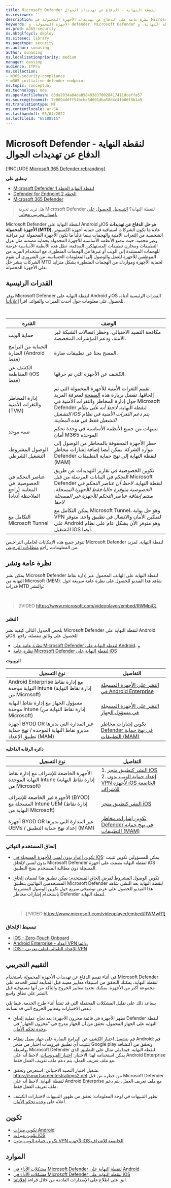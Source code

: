 ```yaml
---
title: Microsoft Defender لنقطة النهاية - الدفاع عن تهديدات الجوال
ms.reviewer: ''
description: نظرة عامة على الدفاع عن تهديدات الأجهزة المحمولة في Microsoft Defender لنقطة النهاية
keywords: الأجهزة المحمولة، و defender، Microsoft Defender لنقطة النهاية، وios، و mtd، وandroid، والأمان
ms.prod: m365-security
ms.mktglfcycl: deploy
ms.sitesec: library
ms.pagetype: security
ms.author: sunasing
author: sunasing
ms.localizationpriority: medium
manager: dansimp
audience: ITPro
ms.collection:
- m365-security-compliance
- m365-initiative-defender-endpoint
ms.topic: conceptual
ms.technology: mde
ms.openlocfilehash: 83da2034a04da85849383700204174110ceffa57
ms.sourcegitcommit: 7e0094ddff54bcbe5d691dba58d4c4fb86f8b1a9
ms.translationtype: MT
ms.contentlocale: ar-SA
ms.lasthandoff: 05/04/2022
ms.locfileid: "65188515"
---
```

# <a name="microsoft-defender-for-endpoint---mobile-threat-defense"></a>Microsoft Defender لنقطة النهاية - الدفاع عن تهديدات الجوال

[!INCLUDE [Microsoft 365 Defender rebranding](../../includes/microsoft-defender.md)]

**ينطبق على:**
- [Microsoft Defender لنقطة النهاية الخطة 1](https://go.microsoft.com/fwlink/p/?linkid=2154037)
- [Defender for Endpoint الخطة 2](https://go.microsoft.com/fwlink/p/?linkid=2154037)
- [Microsoft 365 Defender](https://go.microsoft.com/fwlink/?linkid=2118804)

> هل تريد تجربة Microsoft Defender لنقطة النهاية؟ [التسجيل للحصول على إصدار تجريبي مجاني.](https://signup.microsoft.com/create-account/signup?products=7f379fee-c4f9-4278-b0a1-e4c8c2fcdf7e&ru=https://aka.ms/MDEp2OpenTrial?ocid=docs-wdatp-exposedapis-abovefoldlink)

Microsoft Defender لنقطة النهاية على Android وiOS هو **حل الدفاع عن تهديدات الأجهزة المحمولة (MTD).** عادة ما تكون الشركات استباقية في حماية أجهزة الكمبيوتر الشخصية من الثغرات الأمنية والهجمات بينما غالبا ما تكون الأجهزة المحمولة غير مراقبة وغير محمية. حيث تتمتع الأنظمة الأساسية للأجهزة المحمولة بحماية مضمنة مثل عزل التطبيقات ومخازن تطبيقات المستهلكين المدققة، تظل هذه الأنظمة الأساسية عرضة للهجمات المستندة إلى الويب أو غيرها من الهجمات المتطورة. مع استخدام المزيد من الموظفين للأجهزة للعمل والوصول إلى المعلومات الحساسة، من الضروري أن تقوم الشركات بنشر حل MTD لحماية الأجهزة ومواردك من الهجمات المتطورة بشكل متزايد على الأجهزة المحمولة.

## <a name="key-capabilities"></a>القدرات الرئيسية

يوفر Microsoft Defender لنقطة النهاية على Android وiOS القدرات الرئيسية أدناه، للحصول على معلومات حول أحدث الميزات والفوائد، اقرأ [إعلاناتنا](https://aka.ms/mdeblog).

<br>

|القدره|الوصف|
|---|---|
|حماية الويب|مكافحة التصيد الاحتيالي، وحظر اتصالات الشبكة غير الآمنة، ودعم المؤشرات المخصصة.|
|الحماية من البرامج الضارة (Android فقط)|المسح بحثا عن تطبيقات ضارة.|
|الكشف عن المقاطعة (iOS فقط)|الكشف عن الأجهزة التي تم خرقها.|
|إدارة المخاطر والثغرات الأمنية (TVM) |تقييم الثغرات الأمنية للأجهزة المحمولة التي تم إلحاقها. تفضل بزيارة هذه [الصفحة](next-gen-threat-and-vuln-mgt.md) لمعرفة المزيد حول إدارة المخاطر والثغرات الأمنية في Microsoft Defender لنقطة النهاية. *لاحظ أنه على نظام التشغيل iOS يتم دعم الثغرات الأمنية في نظام التشغيل فقط في هذه المعاينة.*|
|تنبيه موحد|تنبيهات من جميع الأنظمة الأساسية في وحدة تحكم أمان M365 الموحدة|
|الوصول المشروط، التشغيل الشرطي|حظر الأجهزة المحفوفة بالمخاطر من الوصول إلى موارد الشركة. يمكن أيضا إضافة إشارات مخاطر Defender لنقطة النهاية إلى نهج حماية التطبيقات (MAM)|
|عناصر التحكم في الخصوصية. في المعاينة (راجع الملاحظة أدناه)|تكوين الخصوصية في تقارير التهديدات عن طريق التحكم في البيانات المرسلة من قبل Microsoft Defender لنقطة النهاية. *لاحظ أن عناصر التحكم في الخصوصية متوفرة حاليا فقط للأجهزة المسجلة. ستتم إضافة عناصر التحكم للأجهزة غير المسجلة لاحقا*|
|التكامل مع Microsoft Tunnel|يمكن التكامل مع Microsoft Tunnel، وهو حل بوابة VPN لتمكين الأمان والاتصال في تطبيق واحد. متوفر على Android وهو متوفر الآن بشكل عام على نظام التشغيل iOS أيضا.|

تتوفر جميع هذه الإمكانات لحاملي التراخيص Microsoft Defender لنقطة النهاية. لمزيد من المعلومات، راجع [متطلبات الترخيص](minimum-requirements.md#licensing-requirements).


## <a name="overview-and-deploy"></a>نظرة عامة ونشر

يمكن نشر Microsoft Defender لنقطة النهاية على الهاتف المحمول عبر إدارة نقاط النهاية من Microsoft (MEM). شاهد هذا الفيديو للحصول على نظرة عامة سريعة حول قدرات MTD والنشر:

<br/>

> [!VIDEO https://www.microsoft.com/videoplayer/embed/RWMpiC]

### <a name="deploy"></a>النشر

يلخص الجدول التالي كيفية نشر Microsoft Defender لنقطة النهاية على Android وiOS. للحصول على وثائق مفصلة، راجع 
- [نظرة عامة على Microsoft Defender لنقطة النهاية على Android](microsoft-defender-endpoint-android.md)، و
- [نظرة عامة Microsoft Defender لنقطة النهاية على iOS](microsoft-defender-endpoint-ios.md)

**الروبوت**

|نوع التسجيل     |التفاصيل      |
|--------------------|-------------|
|Android Enterprise مع إدارة نقاط النهاية موحدة Intune (إدارة نقاط النهاية من Microsoft)|[النشر على الأجهزة المسجلة في Android Enterprise](android-intune.md#deploy-on-android-enterprise-enrolled-devices)|
|مسؤول الجهاز مع إدارة نقاط النهاية موحدة Intune (إدارة نقاط النهاية من Microsoft)|[النشر على الأجهزة المسجلة في مسؤول الجهاز](android-intune.md#deploy-on-device-administrator-enrolled-devices)|
|أجهزة BYOD OR غير المدارة التي يديرها مديرو نقاط النهاية الموحدة / نهج حماية تطبيق الإعداد (MAM)|[تكوين إشارات مخاطر Defender في نهج حماية التطبيقات (MAM)](android-configure-mam.md)|

**دائره الرقابه الداخليه**

|نوع التسجيل     |التفاصيل      |
|--------------------|-------------|
|الأجهزة الخاضعة للإشراف مع إدارة نقاط النهاية الموحدة Intune (إدارة نقاط النهاية من Microsoft)|1. [النشر كتطبيق متجر iOS](ios-install.md)<br/>2. [إعداد حماية الويب بدون VPN لأجهزة iOS الخاضعة للإشراف](ios-install.md#complete-deployment-for-supervised-devices)|
|الأجهزة غير الخاضعة للإشراف (BYOD) المسجلة مع Intune UEM (إدارة نقاط النهاية من Microsoft)|[النشر كتطبيق متجر iOS](ios-install.md)|
|أجهزة BYOD OR غير المدارة التي تديرها UEMs / إعداد نهج حماية التطبيق (MAM)|[تكوين إشارات مخاطر Defender في نهج حماية التطبيقات (MAM)](ios-install-unmanaged.md)|

### <a name="end-user-onboarding"></a>إلحاق المستخدم النهائي

- [تكوين إعداد بدون لمس للأجهزة المسجلة في iOS](ios-install.md#zero-touch-onboarding-of-microsoft-defender-for-endpoint): يمكن للمسؤولين تكوين تثبيت بدون لمس لإلحاق Microsoft Defender لنقطة النهاية بصمت على أجهزة iOS المسجلة دون مطالبة المستخدم بفتح التطبيق. 

- [تكوين الوصول المشروط لفرض إلحاق المستخدم](android-configure.md#conditional-access-with-defender-for-endpoint-on-android): يمكن تطبيق هذا لضمان إلحاق المستخدمين النهائيين بتطبيق Microsoft Defender لنقطة النهاية بعد النشر. شاهد هذا الفيديو للحصول على عرض توضيحي سريع حول تكوين الوصول المشروط باستخدام إشارات مخاطر Defender لنقطة النهاية. 

  <br/>

  > [!VIDEO https://www.microsoft.com/videoplayer/embed/RWMwR1]

### <a name="simplify-onboarding"></a>تبسيط الإلحاق

- [iOS - Zero-Touch Onboard](ios-install.md#zero-touch-onboarding-of-microsoft-defender-for-endpoint)
- [Android Enterprise - إعداد VPN دائما.](android-intune.md#auto-setup-of-always-on-vpn)
- [iOS - الإعداد التلقائي لملف تعريف VPN](ios-install.md#auto-onboarding-of-vpn-profile-simplified-onboarding)

## <a name="pilot-evaluation"></a>التقييم التجريبي

في أثناء تقييم الدفاع عن تهديدات الأجهزة المحمولة باستخدام Microsoft Defender لنقطة النهاية، يمكنك التحقق من استيفاء معايير معينة قبل المتابعة لنشر الخدمة على مجموعة أكبر من الأجهزة. يمكنك تحديد معايير الخروج والتأكد من أنها مستوفية قبل النشر على نطاق واسع.

يساعد ذلك على تقليل المشكلات المحتملة التي قد تنشأ أثناء طرح الخدمة. فيما يلي بعض الاختبارات ومعايير الخروج التي قد تساعد:

- تظهر الأجهزة في قائمة مخزون الأجهزة: بعد نجاح عملية إلحاق Defender لنقطة النهاية على الجهاز المحمول، تحقق من أن الجهاز مدرج في "مخزون الجهاز" في [وحدة تحكم الأمان](https://security.microsoft.com).

- قم بتشغيل اختبار الكشف عن البرامج الضارة على جهاز يعمل بنظام Android: قم بتثبيت أي تطبيق فيروسات اختبار من متجر Google play وتحقق من اكتشافه بواسطة Microsoft Defender لنقطة النهاية. فيما يلي مثال على التطبيق الذي يمكن استخدامه لهذا الاختبار: [اختبار الفيروسات](https://play.google.com/store/apps/details?id=com.androidantivirus.testvirus). لاحظ أنه على Android Enterprise مع ملف تعريف العمل، يتم دعم ملف تعريف العمل فقط.

- تشغيل اختبار التصيد الاحتيالي: استعرض وتحقق https://smartscreentestratings2.net من حظره من قبل Microsoft Defender لنقطة النهاية. لاحظ أنه على Android Enterprise مع ملف تعريف العمل، يتم دعم ملف تعريف العمل فقط.

- تظهر التنبيهات في لوحة المعلومات: تحقق من ظهور التنبيهات لاختبارات الكشف أعلاه على [وحدة تحكم الأمان](https://security.microsoft.com).

## <a name="configure"></a>تكوين

- [تكوين ميزات Android](android-configure.md)
- [تكوين ميزات iOS](ios-configure-features.md)
- [تكوين حماية الويب بدون VPN لأجهزة iOS الخاضعة للإشراف](ios-install.md#complete-deployment-for-supervised-devices)

## <a name="resources"></a>الموارد

- [مشكلات الأداء في Microsoft Defender لنقطة النهاية على Android](microsoft-defender-endpoint-android.md)
- [مشكلات الأداء في Microsoft Defender لنقطة النهاية على iOS](microsoft-defender-endpoint-ios.md)
- ابق على اطلاع على الإصدارات القادمة من خلال قراءة [إعلاناتنا](https://aka.ms/mdeblog).

